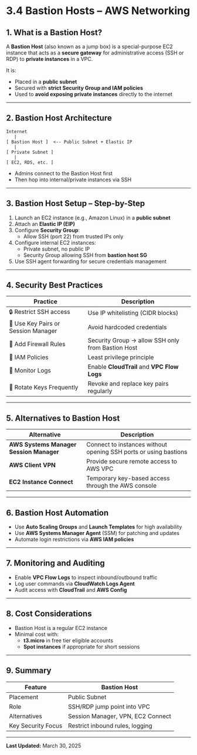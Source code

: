 
# 3.4 Bastion Hosts – AWS Networking

## 1. What is a Bastion Host?

A **Bastion Host** (also known as a jump box) is a special-purpose EC2 instance that acts as a **secure gateway** for administrative access (SSH or RDP) to **private instances** in a VPC.

It is:
- Placed in a **public subnet**
- Secured with **strict Security Group and IAM policies**
- Used to **avoid exposing private instances** directly to the internet

---

## 2. Bastion Host Architecture

```
Internet
   |
[ Bastion Host ]  <-- Public Subnet + Elastic IP
   |
[ Private Subnet ]
   |
[ EC2, RDS, etc. ]
```

- Admins connect to the Bastion Host first
- Then hop into internal/private instances via SSH

---

## 3. Bastion Host Setup – Step-by-Step

1. Launch an EC2 instance (e.g., Amazon Linux) in a **public subnet**
2. Attach an **Elastic IP (EIP)**
3. Configure **Security Group**:
   - Allow SSH (port 22) from trusted IPs only
4. Configure internal EC2 instances:
   - Private subnet, no public IP
   - Security Group allowing SSH from **bastion host SG**
5. Use SSH agent forwarding for secure credentials management

---

## 4. Security Best Practices

| Practice                                | Description                                               |
|----------------------------------------|-----------------------------------------------------------|
| 🔒 Restrict SSH access                  | Use IP whitelisting (CIDR blocks)                        |
| 🔐 Use Key Pairs or Session Manager     | Avoid hardcoded credentials                              |
| 🧱 Add Firewall Rules                   | Security Group → allow SSH only from Bastion Host         |
| 👤 IAM Policies                         | Least privilege principle                                |
| 🛑 Monitor Logs                         | Enable **CloudTrail** and **VPC Flow Logs**              |
| 🔁 Rotate Keys Frequently               | Revoke and replace key pairs regularly                   |

---

## 5. Alternatives to Bastion Host

| Alternative         | Description                                                       |
|----------------------|-------------------------------------------------------------------|
| **AWS Systems Manager Session Manager** | Connect to instances without opening SSH ports or using bastions |
| **AWS Client VPN**  | Provide secure remote access to AWS VPC                           |
| **EC2 Instance Connect** | Temporary key-based access through the AWS console           |

---

## 6. Bastion Host Automation

- Use **Auto Scaling Groups** and **Launch Templates** for high availability
- Use **AWS Systems Manager Agent** (SSM) for patching and updates
- Automate login restrictions via **AWS IAM policies**

---

## 7. Monitoring and Auditing

- Enable **VPC Flow Logs** to inspect inbound/outbound traffic
- Log user commands via **CloudWatch Logs Agent**
- Audit access with **CloudTrail** and **AWS Config**

---

## 8. Cost Considerations

- Bastion Host is a regular EC2 instance
- Minimal cost with:
  - **t3.micro** in free tier eligible accounts
  - **Spot instances** if appropriate for short sessions

---

## 9. Summary

| Feature                | Bastion Host                       |
|------------------------|-------------------------------------|
| Placement              | Public Subnet                      |
| Role                   | SSH/RDP jump point into VPC        |
| Alternatives           | Session Manager, VPN, EC2 Connect  |
| Key Security Focus     | Restrict inbound rules, logging     |

---

**Last Updated:** March 30, 2025
